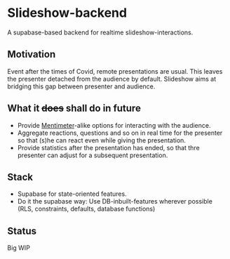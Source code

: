 # Slideshow-backend

A supabase-based backend for realtime slideshow-interactions.

## Motivation

Event after the times of Covid, remote presentations are usual. This leaves the presenter detached from the audience by default.
Slideshow aims at bridging this gap between presenter and audience.

## What it ~~does~~ shall do in future

- Provide [Mentimeter](https://www.mentimeter.com/)-alike options for interacting with the audience.
- Aggregate reactions, questions and so on in real time for the presenter so that (s)he can react even while giving the presentation.
- Provide statistics after the presentation has ended, so that thre presenter can adjust for a subsequent presentation.

## Stack

- Supabase for state-oriented features.
- Do it the supabase way: Use DB-inbuilt-features wherever possible (RLS, constraints, defaults, database functions)

## Status

Big WIP

